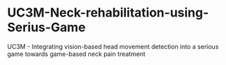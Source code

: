 # UC3M-Neck-rehabilitation-using-Serius-Game
UC3M -  Integrating vision-based head movement detection into a serious game towards game-based neck pain treatment
